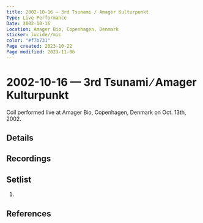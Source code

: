 ```yaml
---
title: 2002-10-16 — 3rd Tsunami ∕ Amager Kulturpunkt
Type: Live Performance
Date: 2002-10-16
Location: Amager Bio, Copenhagen, Denmark
sticker: lucide//mic
color: "#f7b731"
Page created: 2023-10-22
Page modified: 2023-11-06
---
```


# 2002-10-16 — 3rd Tsunami ∕ Amager Kulturpunkt

Coil performed live at Amager Bio, Copenhagen, Denmark on Oct. 13th, 2002.

## Details


## Recordings


## Setlist
1.

## References

[^1]: [Entry at Live Coil Archive]()
